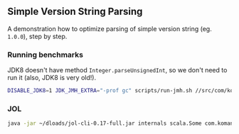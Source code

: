 ## Simple Version String Parsing

A demonstration how to optimize parsing of simple version string (eg. `1.0.0`), step by step.

### Running benchmarks

JDK8 doesn't have method `Integer.parseUnsignedInt`, so we don't need to run it (also, JDK8 is very old!).

```sh
DISABLE_JDK8=1 JDK_JMH_EXTRA="-prof gc" scripts/run-jmh.sh //src/com/komanov/ver/jmh:jmh version-parsing
```

### JOL

```sh
java -jar ~/dloads/jol-cli-0.17-full.jar internals scala.Some com.komanov.ver.Version -cp bazel-bin/src/com/komanov/str/jmh/jmh_deploy.jar:bazel-stuff/bazel-out/k8-fastbuild/bin/src/com/komanov/ver/_scalac/ver/classes
```
